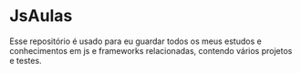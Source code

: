 # JsAulas


Esse repositório é usado para eu guardar todos os meus estudos e conhecimentos em js e frameworks relacionadas, contendo 
vários projetos e testes.
